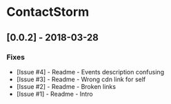 # ContactStorm

## [0.0.2] - 2018-03-28

### Fixes

- [Issue #4] - Readme - Events description confusing
- [Issue #3] - Readme - Wrong cdn link for self
- [Issue #2] - Readme - Broken links
- [Issue #1] - Readme - Intro

